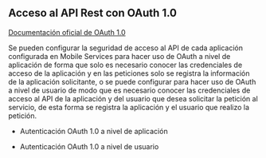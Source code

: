 ## Acceso al API Rest con OAuth 1.0

[Documentación oficial de OAuth 1.0](http://oauth.net/core/1.0/)

Se pueden configurar la seguridad de acceso al API de cada aplicación configurada en Mobile Services para hacer uso de OAuth a nivel de aplicación de forma que solo es necesario conocer las credenciales de acceso de la aplicación y en las peticiones solo se registra la información de la aplicación solicitante, o se puede configurar para hacer uso de OAuth a nivel de usuario de modo que es necesario conocer las credenciales de acceso al API de la aplicación y del usuario que desea solicitar la petición al servicio, de esta forma se registra la aplicación y el usuario que realizo la petición.

* Autenticación OAuth 1.0 a nivel de aplicación


* Autenticación OAuth 1.0 a nivel de usuario
